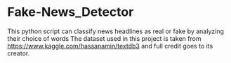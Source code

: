 # Fake-News_Detector
This python script can classify news headlines as real or fake by analyzing their choice of words
The dataset used in this project is taken from https://www.kaggle.com/hassanamin/textdb3 and full credit goes to its creator.
